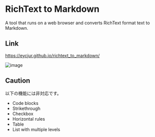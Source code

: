 # RichText to Markdown

A tool that runs on a web browser and converts RichText format text to Markdown.

## Link

https://eycjur.github.io/richtext_to_markdown/

![image](https://github.com/eycjur/richtext_to_markdown/assets/63308909/00d603fd-ad9e-44b8-9e40-5fa00d8875c0)

<!--
上記画像作成用素材

# H1

## H2

### H3

*Italic type*

**Bold**

- Bullet List
- Bullet List

plain text

1. Ordered List
1. Ordered List

> Blockquotes

`Code span`

[Link to Qiita](http://qiita.com)

![Image of Qiita](https://qiita-image-store.s3.amazonaws.com/0/45617/015bd058-7ea0-e6a5-b9cb-36a4fb38e59c.png "Qiita")
-->


## Caution

以下の機能には非対応です。

- Code blocks
- Strikethrough
- Checkbox
- Horizontal rules
- Table
- List with multiple levels
